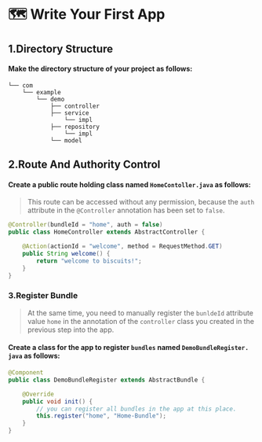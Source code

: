 # 🗺 Write Your First App
## 1.Directory Structure
#### Make the directory structure of your project as follows:
```text
└── com
    └── example
        └── demo
            ├── controller
            ├── service
                └── impl
            ├── repository
                └── impl
            └── model
```

## 2.Route And Authority Control
#### Create a public route holding class named `HomeContoller.java` as follows:
> This route can be accessed without any permission, because the `auth` attribute in the `@Controller` annotation has been set to `false`.

```java
@Controller(bundleId = "home", auth = false)
public class HomeController extends AbstractController {

    @Action(actionId = "welcome", method = RequestMethod.GET)
    public String welcome() {
        return "welcome to biscuits!";
    }
}
```

### 3.Register Bundle
> At the same time, you need to manually register the `bunldeId` attribute value `home` in the annotation of the `controller` class you created in the previous step into the app.
#### Create a class for the app to register `bundles` named `DemoBundleRegister. java` as follows:
```java
@Component
public class DemoBundleRegister extends AbstractBundle {

    @Override
    public void init() {
        // you can register all bundles in the app at this place.
        this.register("home", "Home-Bundle");
    }
}
```